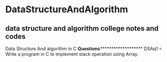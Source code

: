 # DataStructureAndAlgorithm
data structure and algorithm college notes and codes 
-----------------------------------------------------------------------------------------------------------


Data Structure And algorithm in C 
******************************************Questions*************************************************************
DSAq1 = Write a program in C to implement stack operation using Array.
